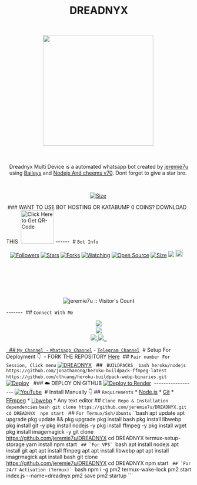 ‎<h1 align="center">DREADNYX <br></h1>
‎<p align="center">
‎<img src="https://files.catbox.moe/j4tls5.gif" height="300" />
‎</p>
‎
‎<p align="center">
‎Dreadnyx Multi Device is a automated whatsapp bot created by <a href="https://github.com/jeremie7u" target="_blank">jeremie7u</a> using <a href="https://github.com/adiwajshing/Baileys" target="_blank">Baileys</a> and <a href="https://github.com/nodejs" target="_blank">Nodejs And cheems v70</a>. Dont forget to give a star bro.
‎</p>
‎
‎<p align="center">
‎<a href="https://www.youtube.com/@Honor%C3%A9%C3%89minent?si=HBG2WzpWO-2cBBkJ"><img title="Size" src="https://img.shields.io/badge/Tutorial-Video-green"></a>
‎</p>
‎
‎### WANT TO USE BOT HOSTING OR KATABUMP 0 COINS? DOWNLOAD THIS
‎ 
‎<a href="https://files.catbox.moe/6pvmoj.jpg"><img src="https://img.shields.io/badge/DREADNYX-red" alt="Click Here to Get QR-Code" width="90"></a>
‎
‎
‎------
‎
‎# ```Bot Info```
‎<p align="center">
‎<a href="https://github.com/jeremie7u/followers"><img title="Followers" src="https://img.shields.io/github/followers/jeremie7u?color=yellow&style=flat-square"></a>
‎<a href="https://github.com/jeremie7u/DREADNYX/stargazers/"><img title="Stars" src="https://img.shields.io/github/stars/jeremie7u/DREADNYX?color=green&style=flat-square"></a>
‎<a href="https://github.com/jeremie7u/DREADNYX/network/members"><img title="Forks" src="https://img.shields.io/github/forks/jeremie7u/DREADNYX?color=yellow&style=flat-square"></a>
‎<a href="https://github.com/jeremie7u/DREADNYX/watchers"><img title="Watching" src="https://img.shields.io/github/watchers/jeremie7u/DREADNYX?label=Watchers&color=green&style=flat-square"></a>
‎<a href="https://github.com/jeremie7u/DREADNYX"><img title="Open Source" src="https://img.shields.io/badge/Author-dreadnyx%20Bot%20Inc.-red?v=103"></a>
‎<a href="https://github.com/jeremie7u/DREADNYX/"><img title="Size" src="https://img.shields.io/github/repo-size/jeremie7u/DREADNYX?style=flat-square&color=green"></a>
‎<a href="https://hits.seeyoufarm.com"><img src="https://hits.seeyoufarm.com/api/count/incr/badge.svg?url=https%3A%2F%2Fgithub.com%2Fjeremie7u%2FDREADNYX&count_bg=%2379C83D&title_bg=%23555555&icon=probot.svg&icon_color=%2300FF6D&title=hits&edge_flat=false"/></a>
‎<a href="https://github.com/jeremie7u/DREADNYX/graphs/commit-activity"><img height="20" src="https://img.shields.io/badge/Maintained%3F-yes-green.svg"></a>&nbsp;&nbsp;
‎</p>
‎<p align='center'>
‎    </p>
‎<p align="center"><img src="https://profile-counter.glitch.me/{DREADNYX}/count.svg" alt="jeremie7u :: Visitor's Count" /></p>
‎
‎-------
‎
‎## ```Connect With Me```
‎<p align="center">
‎<a href="https://www.youtube.com/@Honor%C3%A9%C3%89minent"><img src="https://img.shields.io/badge/YouTube-ff0000?style=for-the-badge&logo=youtube&logoColor=ff000000&link=https://www.youtube.com/@HonoréÉminent" /><br>
‎<a href="https://whatsapp.com/channel/0029Vb5ZMUJJUM2bhqMKPH1H"><img src="https://img.shields.io/badge/WhatsApp Channel-25D366?style=for-the-badge&logo=whatsapp&logoColor=white&link=https://whatsapp.com/channel/0029Vb5ZMUJJUM2bhqMKPH1H" /><br>
‎<a href="https://t.me/Jeremie_7k"><img src="https://img.shields.io/badge/Telegram-00FFFF?style=for-the-badge&logo=telegram&logoColor=white" />
‎<a href="https://chat.whatsapp.com/C6pWKvDfFRTAXScxTGFqvP"><img src="https://img.shields.io/badge/Support Group-25D366?style=for-the-badge&logo=whatsapp&logoColor=green" />
‎<a href="https://www.instagram.com/jeremie_septk?igsh=NzMxdjg2cHY0bHoy" />
‎</p>
‎
‎
‎## ```My Channel```
‎
‎- [`Whatsapp Channel`](https://whatsapp.com/channel/0029Vb5ZMUJJUM2bhqMKPH1H)
‎- [`Telegram Channel`](https://t.me/dreadtesting)
‎
‎
‎# Setup For Deployment 👇
‎
‎- FORK THE REPOSITORY [Here](https://github.com/jeremie7u/DREADNYX/fork)
‎
‎## `Pair number For Session, Click menu`
‎[![DREADNYX](https://repl.it/badge/github/quiec/whatsasena)](https://dreadnyx-pair.onrender.com/)
‎
‎
‎## ` BUILDPACKS`
‎
‎```
‎bash heroku/nodejs
‎https://github.com/jonathanong/heroku-buildpack-ffmpeg-latest
‎https://github.com/clhuang/heroku-buildpack-webp-binaries.git
‎```
‎
‎[![Deploy](https://www.herokucdn.com/deploy/button.svg)](https://heroku.com/deploy?template=https://github.com/jeremie7u/DREADNYX/)
‎
‎
‎### ☁️ DEPLOY ON GITHUB
‎[![Deploy to Render](https://binbashbanana.github.io/deploy-buttons/buttons/remade/render.svg)](https://dashboard.render.com/blueprint/new?repo=https%3A%2F%2Fgithub.com%2Fjeremie7u-Li%2FDREADNYX)
‎
‎------------------
‎[![YouTube](https://img.shields.io/badge/YouTube-FF0000?style=for-the-badge&logo=youtube&logoColor=white)](https://www.youtube.com/@itzpatron1)
‎
‎# Install Manually 👇
‎## `Requirements`
‎* [Node.js](https://nodejs.org/en/)
‎* [Git](https://git-scm.com/downloads)
‎* [FFmpeg](https://github.com/BtbN/FFmpeg-Builds/releases/download/autobuild-2020-12-08-13-03/ffmpeg-n4.3.1-26-gca55240b8c-win64-gpl-4.3.zip)
‎* [Libwebp](https://developers.google.com/speed/webp/download)
‎* Any text editor
‎## `Clone Repo & Installation dependencies`
‎```bash
‎git clone https://github.com/jeremie7u/DREADNYX.git
‎cd DREADNYX
‎
‎npm start
‎```
‎## `For Termux/Ssh/Ubuntu`
‎``bash
‎apt update
‎apt upgrade
‎pkg update && pkg upgrade
‎pkg install bash
‎pkg install libwebp
‎pkg install git -y
‎pkg install nodejs -y 
‎pkg install ffmpeg -y 
‎pkg install wget
‎pkg install imagemagick -y
‎git clone https://github.com/jeremie7u/DREADNYX
‎cd DREADNYX
‎termux-setup-storage
‎yarn install
‎npm start
‎```
‎## `For VPS`
‎```bash
‎apt install nodejs 
‎apt install git 
‎apt apt install ffmpeg 
‎apt apt install libwebp 
‎apt apt install imagrmagick
‎apt install bash
‎git clone https://github.com/jeremie7u/DREADNYX
‎cd DREADNYX
‎npm start
‎```
‎## `For 24/7 Activation (Termux)`
‎```bash
‎npm i -g pm2
termux-wake-lock
pm2 start index.js --name=dreadnyx
pm2 save
pm2 startup
‎```
